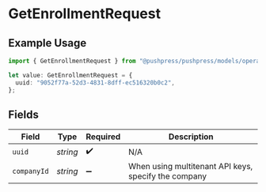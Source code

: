 # GetEnrollmentRequest

## Example Usage

```typescript
import { GetEnrollmentRequest } from "@pushpress/pushpress/models/operations";

let value: GetEnrollmentRequest = {
  uuid: "9052f77a-52d3-4831-8dff-ec516320b0c2",
};
```

## Fields

| Field                                                | Type                                                 | Required                                             | Description                                          |
| ---------------------------------------------------- | ---------------------------------------------------- | ---------------------------------------------------- | ---------------------------------------------------- |
| `uuid`                                               | *string*                                             | :heavy_check_mark:                                   | N/A                                                  |
| `companyId`                                          | *string*                                             | :heavy_minus_sign:                                   | When using multitenant API keys, specify the company |